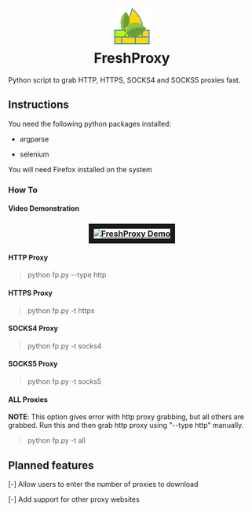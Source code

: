<h1 align="center">
	<br>
	<img src="https://raw.githubusercontent.com/ProHackTech/FreshProxies/master/git_assets/logo.png" alt="FreshProxy Logo">
	<br>
	FreshProxy
</h1>

Python script to grab HTTP, HTTPS, SOCKS4 and SOCKS5 proxies fast.

## Instructions

You need the following python packages installed:

- argparse

- selenium

You will need Firefox installed on the system

### How To

#### Video Demonstration

<h3 align="center">
	<a href="https://www.youtube.com/watch?v=PlC5wXNXg1A" target="_blank">
		<img src="http://img.youtube.com/vi/PlC5wXNXg1A/0.jpg" alt="FreshProxy Demo" width="480" height="360" border="10" />
	</a>
</h3>

#### HTTP Proxy

> python fp.py --type http

#### HTTPS Proxy

> python fp.py -t https

#### SOCKS4 Proxy

> python fp.py -t socks4

#### SOCKS5 Proxy

> python fp.py -t socks5

#### ALL Proxies

**NOTE**: This option gives error with http proxy grabbing, but all others are grabbed. Run this and then grab http proxy using "--type http" manually.

> python fp.py -t all

## Planned features

[-] Allow users to enter the number of proxies to download

[-] Add support for other proxy websites